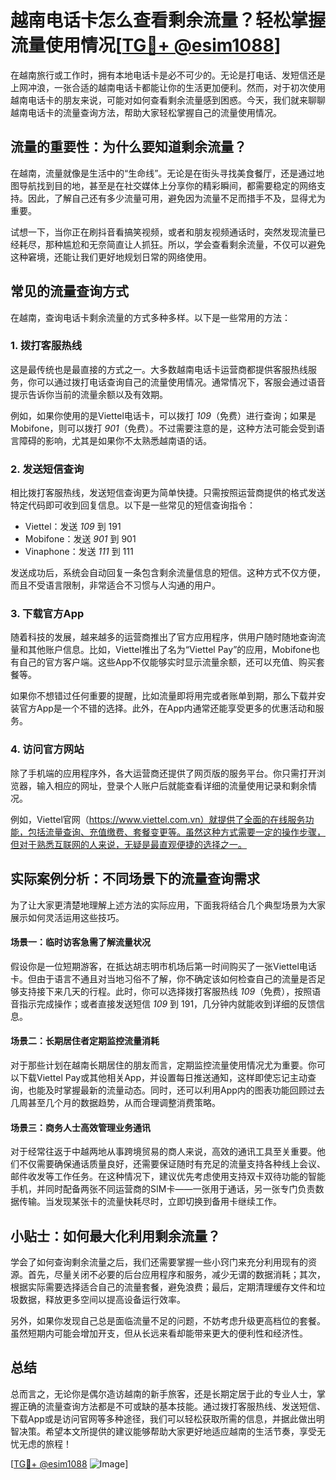 # 越南电话卡怎么查看剩余流量？轻松掌握流量使用情况[[TG💪+ @esim1088](https://t.me/s/esim1088)]

在越南旅行或工作时，拥有本地电话卡是必不可少的。无论是打电话、发短信还是上网冲浪，一张合适的越南电话卡都能让你的生活更加便利。然而，对于初次使用越南电话卡的朋友来说，可能对如何查看剩余流量感到困惑。今天，我们就来聊聊越南电话卡的流量查询方法，帮助大家轻松掌握自己的流量使用情况。

## 流量的重要性：为什么要知道剩余流量？

在越南，流量就像是生活中的“生命线”。无论是在街头寻找美食餐厅，还是通过地图导航找到目的地，甚至是在社交媒体上分享你的精彩瞬间，都需要稳定的网络支持。因此，了解自己还有多少流量可用，避免因为流量不足而措手不及，显得尤为重要。

试想一下，当你正在刷抖音看搞笑视频，或者和朋友视频通话时，突然发现流量已经耗尽，那种尴尬和无奈简直让人抓狂。所以，学会查看剩余流量，不仅可以避免这种窘境，还能让我们更好地规划日常的网络使用。

## 常见的流量查询方式

在越南，查询电话卡剩余流量的方式多种多样。以下是一些常用的方法：

### 1. **拨打客服热线**

这是最传统也是最直接的方式之一。大多数越南电话卡运营商都提供客服热线服务，你可以通过拨打电话查询自己的流量使用情况。通常情况下，客服会通过语音提示告诉你当前的流量余额以及有效期。

例如，如果你使用的是Viettel电话卡，可以拨打 *109*（免费）进行查询；如果是Mobifone，则可以拨打 *901*（免费）。不过需要注意的是，这种方法可能会受到语言障碍的影响，尤其是如果你不太熟悉越南语的话。

### 2. **发送短信查询**

相比拨打客服热线，发送短信查询更为简单快捷。只需按照运营商提供的格式发送特定代码即可收到回复信息。以下是一些常见的短信查询指令：

- Viettel：发送 *109* 到 191
- Mobifone：发送 *901* 到 901
- Vinaphone：发送 *111* 到 111

发送成功后，系统会自动回复一条包含剩余流量信息的短信。这种方式不仅方便，而且不受语言限制，非常适合不习惯与人沟通的用户。

### 3. **下载官方App**

随着科技的发展，越来越多的运营商推出了官方应用程序，供用户随时随地查询流量和其他账户信息。比如，Viettel推出了名为“Viettel Pay”的应用，Mobifone也有自己的官方客户端。这些App不仅能够实时显示流量余额，还可以充值、购买套餐等。

如果你不想错过任何重要的提醒，比如流量即将用完或者账单到期，那么下载并安装官方App是一个不错的选择。此外，在App内通常还能享受更多的优惠活动和服务。

### 4. **访问官方网站**

除了手机端的应用程序外，各大运营商还提供了网页版的服务平台。你只需打开浏览器，输入相应的网址，登录个人账户后就能查看详细的流量使用记录和剩余情况。

例如，Viettel官网（https://www.viettel.com.vn）就提供了全面的在线服务功能，包括流量查询、充值缴费、套餐变更等。虽然这种方式需要一定的操作步骤，但对于熟悉互联网的人来说，无疑是最直观便捷的选择之一。

## 实际案例分析：不同场景下的流量查询需求

为了让大家更清楚地理解上述方法的实际应用，下面我将结合几个典型场景为大家展示如何灵活运用这些技巧。

#### 场景一：临时访客急需了解流量状况

假设你是一位短期游客，在抵达胡志明市机场后第一时间购买了一张Viettel电话卡。但由于语言不通且对当地习俗不了解，你不确定该如何检查自己的流量是否足够支持接下来几天的行程。此时，你可以选择拨打客服热线 *109*（免费），按照语音指示完成操作；或者直接发送短信 *109* 到 191，几分钟内就能收到详细的反馈信息。

#### 场景二：长期居住者定期监控流量消耗

对于那些计划在越南长期居住的朋友而言，定期监控流量使用情况尤为重要。你可以下载Viettel Pay或其他相关App，并设置每日推送通知，这样即使忘记主动查询，也能及时掌握最新的流量动态。同时，还可以利用App内的图表功能回顾过去几周甚至几个月的数据趋势，从而合理调整消费策略。

#### 场景三：商务人士高效管理业务通讯

对于经常往返于中越两地从事跨境贸易的商人来说，高效的通讯工具至关重要。他们不仅需要确保通话质量良好，还需要保证随时有充足的流量支持各种线上会议、邮件收发等工作任务。在这种情况下，建议优先考虑使用支持双卡双待功能的智能手机，并同时配备两张不同运营商的SIM卡——一张用于通话，另一张专门负责数据传输。当发现某张卡的流量快耗尽时，立即切换到备用卡继续工作。

## 小贴士：如何最大化利用剩余流量？

学会了如何查询剩余流量之后，我们还需要掌握一些小窍门来充分利用现有的资源。首先，尽量关闭不必要的后台应用程序和服务，减少无谓的数据消耗；其次，根据实际需要选择适合自己的流量套餐，避免浪费；最后，定期清理缓存文件和垃圾数据，释放更多空间以提高设备运行效率。

另外，如果你发现自己总是面临流量不足的问题，不妨考虑升级更高档位的套餐。虽然短期内可能会增加开支，但从长远来看却能带来更大的便利性和经济性。

## 总结

总而言之，无论你是偶尔造访越南的新手旅客，还是长期定居于此的专业人士，掌握正确的流量查询方法都是不可或缺的基本技能。通过拨打客服热线、发送短信、下载App或是访问官网等多种途径，我们可以轻松获取所需的信息，并据此做出明智决策。希望本文所提供的建议能够帮助大家更好地适应越南的生活节奏，享受无忧无虑的旅程！

[[TG💪+ @esim1088](https://t.me/s/esim1088) ![Image](https://i.postimg.cc/4NQfJmqS/Snipaste-2025-05-13-00-14-12.png)]